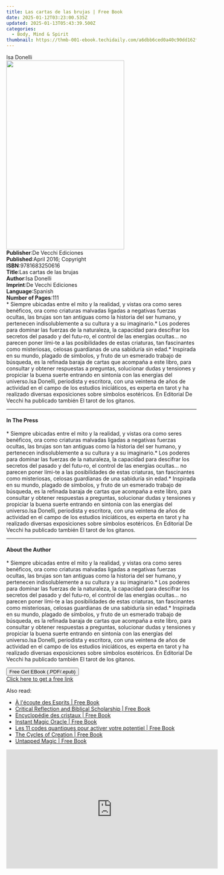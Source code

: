 ```yaml
---
title: Las cartas de las brujas | Free Book
date: 2025-01-12T03:23:00.535Z
updated: 2025-01-13T05:43:39.500Z
categories:
  - Body, Mind & Spirit
thumbnail: https://thmb-001-ebook.techidaily.com/a6dbb6ced0a40c90dd162f5bb89fa730f65a05b24d9648aef5113fd90d9f425d.jpg
---
```

<main id="book-container">
  <div class="flex flex-col">
    <div class="book-brief flex-1 py-6 px-4 sm:p-6 md:py-10 md:px-8">
      <!-- brief-->
      <div class="book-brief-main">Isa Donelli</div>
    </div>
    <div
      class="book-meta-info flex-1 grid gap-4 col-start-1 col-end-3 row-start-1 sm:mb-6 sm:grid-cols-4 lg:gap-6 lg:col-start-2 lg:row-end-6 lg:row-span-6 lg:mb-0"
    >
      <div
        class="book-meta-info-left place-content-center mt-4 p-4 text-sm leading-6 col-start-2 col-span-2 dark:text-slate-400"
      >
        <img
          class="w-full h-500 object-cover rounded-lg sm:h-255 sm:col-span-2 lg:col-span-full"
          src="https://img-001-ebook.techidaily.com/dc4b71a876145bc30b521a9de49ad02b753a5887d93e42c3c42ec2be1f3438c1.jpg"
          alt=""
          width="312"
          height="500"
        />
      </div>
      <div
        class="book-meta-info-right mt-2 col-start-1 row-start-2 col-span-3 self-center"
      >
        <!-- meta data  -->
        <div class="flex flex-col px-4 md:px-8">
          <div class="flex-1">
            <strong>Publisher</strong>:<span class="px-2"
              >De Vecchi Ediciones</span
            >
          </div>
          <div class="flex-1">
            <strong>Published</strong>:<span class="px-2"
              >April 2016; Copyright</span
            >
          </div>
          <div class="flex-1">
            <strong>ISBN</strong>:<span class="px-2">9781683250616</span>
          </div>
          <div class="flex-1">
            <strong>Title</strong>:<span class="px-2"
              >Las cartas de las brujas</span
            >
          </div>
          <div class="flex-1">
            <strong>Author</strong>:<span class="px-2">Isa Donelli</span>
          </div>
          <div class="flex-1">
            <strong>Imprint</strong>:<span class="px-2"
              >De Vecchi Ediciones</span
            >
          </div>
          <div class="flex-1">
            <strong>Language</strong>:<span class="px-2">Spanish</span>
          </div>
          <div class="flex-1">
            <strong>Number of Pages</strong>:<span class="px-2">111</span>
          </div>
        </div>
      </div>
    </div>
    <div class="book-description flex-1 py-6 px-4 sm:p-6 md:py-10 md:px-8">
      <div class="book-description-main">
        <div accordion-content="" id="description">
          * Siempre ubicadas entre el mito y la realidad, y vistas ora como
          seres benéficos, ora como criaturas malvadas ligadas a negativas
          fuerzas ocultas, las brujas son tan antiguas como la historia del ser
          humano, y pertenecen indisolublemente a su cultura y a su imaginario.*
          Los poderes para dominar las fuerzas de la naturaleza, la capacidad
          para descifrar los secretos del pasado y del futu-ro, el control de
          las energías ocultas... no parecen poner lími-te a las posibilidades
          de estas criaturas, tan fascinantes como misteriosas, celosas
          guardianas de una sabiduría sin edad.* Inspirada en su mundo, plagado
          de símbolos, y fruto de un esmerado trabajo de búsqueda, es la
          refinada baraja de cartas que acompaña a este libro, para consultar y
          obtener respuestas a preguntas, solucionar dudas y tensiones y
          propiciar la buena suerte entrando en sintonía con las energías del
          universo.Isa Donelli, periodista y escritora, con una veintena de años
          de actividad en el campo de los estudios iniciáticos, es experta en
          tarot y ha realizado diversas exposiciones sobre símbolos esotéricos.
          En Editorial De Vecchi ha publicado también El tarot de los gitanos.
        </div>
      </div>
    </div>
    <div class="book-excerpts flex-1 py-6 px-4 sm:p-6 md:py-10 md:px-8">
      <!-- excerpts-->
      <div class="book-excerpts-main">
        <hr />
        <h4 class="placeholder placeholder-heading">
          <span>In The Press</span>
        </h4>
        <p>
          * Siempre ubicadas entre el mito y la realidad, y vistas ora como
          seres benéficos, ora como criaturas malvadas ligadas a negativas
          fuerzas ocultas, las brujas son tan antiguas como la historia del ser
          humano, y pertenecen indisolublemente a su cultura y a su imaginario.*
          Los poderes para dominar las fuerzas de la naturaleza, la capacidad
          para descifrar los secretos del pasado y del futu-ro, el control de
          las energías ocultas... no parecen poner lími-te a las posibilidades
          de estas criaturas, tan fascinantes como misteriosas, celosas
          guardianas de una sabiduría sin edad.* Inspirada en su mundo, plagado
          de símbolos, y fruto de un esmerado trabajo de búsqueda, es la
          refinada baraja de cartas que acompaña a este libro, para consultar y
          obtener respuestas a preguntas, solucionar dudas y tensiones y
          propiciar la buena suerte entrando en sintonía con las energías del
          universo.Isa Donelli, periodista y escritora, con una veintena de años
          de actividad en el campo de los estudios iniciáticos, es experta en
          tarot y ha realizado diversas exposiciones sobre símbolos esotéricos.
          En Editorial De Vecchi ha publicado también El tarot de los gitanos.
        </p>
      </div>
    </div>
    <div class="book-about-author flex-1 py-6 px-4 sm:p-6 md:py-10 md:px-8">
      <!-- about author-->
      <div class="book-main-author-main">
        <hr />
        <h4 class="placeholder placeholder-heading">
          <span>About the Author</span>
        </h4>
        <p>
          * Siempre ubicadas entre el mito y la realidad, y vistas ora como
          seres benéficos, ora como criaturas malvadas ligadas a negativas
          fuerzas ocultas, las brujas son tan antiguas como la historia del ser
          humano, y pertenecen indisolublemente a su cultura y a su imaginario.*
          Los poderes para dominar las fuerzas de la naturaleza, la capacidad
          para descifrar los secretos del pasado y del futu-ro, el control de
          las energías ocultas... no parecen poner lími-te a las posibilidades
          de estas criaturas, tan fascinantes como misteriosas, celosas
          guardianas de una sabiduría sin edad.* Inspirada en su mundo, plagado
          de símbolos, y fruto de un esmerado trabajo de búsqueda, es la
          refinada baraja de cartas que acompaña a este libro, para consultar y
          obtener respuestas a preguntas, solucionar dudas y tensiones y
          propiciar la buena suerte entrando en sintonía con las energías del
          universo.Isa Donelli, periodista y escritora, con una veintena de años
          de actividad en el campo de los estudios iniciáticos, es experta en
          tarot y ha realizado diversas exposiciones sobre símbolos esotéricos.
          En Editorial De Vecchi ha publicado también El tarot de los gitanos.
        </p>
      </div>
    </div>
    <div class="book-free-get flex-1 py-6 px-4 sm:p-6 md:py-10 md:px-8">
      <button
        id="btn-free-get"
        class="bg-blue-500 hover:bg-blue-700 text-white font-bold py-2 px-4 rounded"
      >
        Free Get EBook (.PDF/.epub)
      </button>
      <div id="countdown-display" class="px-2 text-lg mt-2"></div>
      <a
        id="free-link"
        class="hidden bg-blue-500 hover:bg-blue-700 text-white font-bold py-2 px-4 rounded"
        href="https://www.ebooks.com/en-us/book/2593867/las-cartas-de-las-brujas/isa-donelli/"
        target="_blank"
        >Click here to get a free link</a
      >
    </div>
    <script>
      let countdownTime = 0;
      let countdownInterval = null;
      document
        .getElementById('btn-free-get')
        .addEventListener('click', startCountdown);
      function startCountdown() {
        countdownTime = new Date().getTime() + 60000 * 3;
        countdownInterval = setInterval(updateCountdown, 1000);
        document.getElementById('btn-free-get').disabled = true;
        document
          .getElementById('btn-free-get')
          .classList.add('bg-gray-500', 'cursor-not-allowed');
      }
      function updateCountdown() {
        let currentTime = new Date().getTime();
        let timeLeft = countdownTime - currentTime;
        let secondsLeft = Math.floor(timeLeft / 1000);
        document.getElementById('countdown-display').innerHTML =
          `Remaining time: ${secondsLeft} seconds.`;
        if (secondsLeft <= 0) {
          clearInterval(countdownInterval);
          document.getElementById('btn-free-get').classList.add('hidden');
          document.getElementById('free-link').classList.remove('hidden');
          document.getElementById('countdown-display').innerHTML = '';
        }
      }
    </script>
  </div>
</main>

<ins class="adsbygoogle"
      style="display:block"
      data-ad-client="ca-pub-7571918770474297"
      data-ad-slot="8358498916"
      data-ad-format="auto"
      data-full-width-responsive="true"></ins>
    

<span class="atpl-alsoreadstyle">Also read:</span>
<div><ul>
<li><a href="https://novels-ebooks.techidaily.com/211186049-9782017229872-a-lecoute-des-esprits/"><u>À l'écoute des Esprits | Free Book</u></a></li>
<li><a href="https://novels-ebooks.techidaily.com/211185409-9798869093967-critical-reflection-and-biblical-scholarship/"><u>Critical Reflection and Biblical Scholarship | Free Book</u></a></li>
<li><a href="https://novels-ebooks.techidaily.com/211186057-9782017229629-encyclopedie-des-cristaux/"><u>Encyclopédie des cristaux | Free Book</u></a></li>
<li><a href="https://novels-ebooks.techidaily.com/211186439-9781914317453-instant-magic-oracle/"><u>Instant Magic Oracle | Free Book</u></a></li>
<li><a href="https://novels-ebooks.techidaily.com/211186059-9782385640491-les-11-codes-quantiques-pour-activer-votre-potentiel/"><u>Les 11 codes quantiques pour activer votre potentiel | Free Book</u></a></li>
<li><a href="https://novels-ebooks.techidaily.com/211188596-9798887637440-the-cycles-of-creation/"><u>The Cycles of Creation | Free Book</u></a></li>
<li><a href="https://novels-ebooks.techidaily.com/211184643-9781608688913-untapped-magic/"><u>Untapped Magic | Free Book</u></a></li>
</ul></div>

<!-- affiliate ads begin -->
<iframe width="560" height="315" src="https://www.youtube.com/embed/fqBKCGAKHmA?si=OkoaI17nE5qNqTHj" title="YouTube video player" frameborder="0" allow="accelerometer; autoplay; clipboard-write; encrypted-media; gyroscope; picture-in-picture; web-share" referrerpolicy="strict-origin-when-cross-origin" allowfullscreen></iframe>
<!-- affiliate ads end -->

